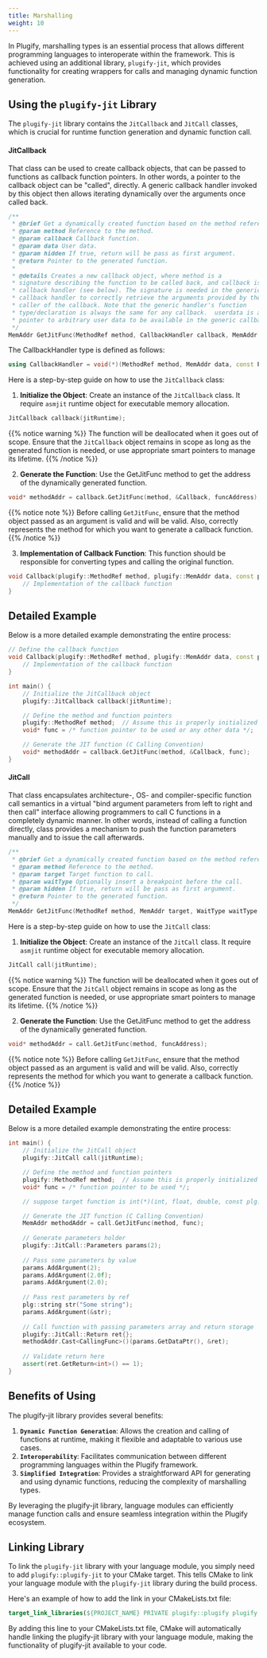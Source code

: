 ```yaml
---
title: Marshalling
weight: 10
---
```


In Plugify, marshalling types is an essential process that allows different programming languages to interoperate within the framework. This is achieved using an additional library, `plugify-jit`, which provides functionality for creating wrappers for calls and managing dynamic function generation.

## Using the `plugify-jit` Library

The `plugify-jit` library contains the `JitCallback` and `JitCall` classes, which is crucial for runtime function generation and dynamic function call.

#### JitCallback

That class can be used to create callback objects, that can be passed to functions as callback function pointers. In other words, a pointer to the callback object can be "called", directly. A generic callback handler invoked by this object then allows iterating dynamically over the arguments once called back.

```cpp
/**
 * @brief Get a dynamically created function based on the method reference.
 * @param method Reference to the method.
 * @param callback Callback function.
 * @param data User data.
 * @param hidden If true, return will be pass as first argument.
 * @return Pointer to the generated function.
 *
 * @details Creates a new callback object, where method is a
 * signature describing the function to be called back, and callback is a pointer to a generic
 * callback handler (see below). The signature is needed in the generic
 * callback handler to correctly retrieve the arguments provided by the
 * caller of the callback. Note that the generic handler's function
 * type/declaration is always the same for any callback.  userdata is a
 * pointer to arbitrary user data to be available in the generic callback handler.
 */
MemAddr GetJitFunc(MethodRef method, CallbackHandler callback, MemAddr data = nullptr, HiddenParam hidden = &ValueUtils::IsHiddenParam);
```

The CallbackHandler type is defined as follows:
```cpp
using CallbackHandler = void(*)(MethodRef method, MemAddr data, const Parameters* params, uint8_t count, const Return* ret);
```

Here is a step-by-step guide on how to use the `JitCallback` class:

1. **Initialize the Object**: Create an instance of the `JitCallback` class. It require `asmjit` runtime object for executable memory allocation.
```cpp
JitCallback callback(jitRuntime);
```
{{% notice warning %}}
The function will be deallocated when it goes out of scope. Ensure that the `JitCallback` object remains in scope as long as the generated function is needed, or use appropriate smart pointers to manage its lifetime.
{{% /notice %}}

2. **Generate the Function**: Use the GetJitFunc method to get the address of the dynamically generated function.
```cpp
void* methodAddr = callback.GetJitFunc(method, &Callback, funcAddress);
```
{{% notice note %}}
Before calling `GetJitFunc`, ensure that the method object passed as an argument is valid and will be valid. Also, correctly represents the method for which you want to generate a callback function.
{{% /notice %}}

3. **Implementation of Callback Function**: This function should be responsible for converting types and calling the original function. 
```cpp
void Callback(plugify::MethodRef method, plugify::MemAddr data, const plugify::JitCallback::Parameters* params, uint8_t count, const plugify::JitCallback::Return* ret) {
    // Implementation of the callback function
}
```

## Detailed Example

Below is a more detailed example demonstrating the entire process:
```cpp
// Define the callback function
void Callback(plugify::MethodRef method, plugify::MemAddr data, const plugify::JitCallback::Parameters* params, uint8_t count, const plugify::JitCallback::Return* ret) {
    // Implementation of the callback function
}

int main() {
	// Initialize the JitCallback object
	plugify::JitCallback callback(jitRuntime);

	// Define the method and function pointers
	plugify::MethodRef method;  // Assume this is properly initialized from plugify core
	void* func = /* function pointer to be used or any other data */;

	// Generate the JIT function (C Calling Convention)
	void* methodAddr = callback.GetJitFunc(method, &Callback, func);
}
```

#### JitCall

That class encapsulates architecture-, OS- and compiler-specific function call semantics in a virtual "bind argument parameters from left to right and then call" interface allowing programmers to call C functions in a completely dynamic manner. In other words, instead of calling a function directly, class provides a mechanism to push the function parameters manually and to issue the call afterwards.

```cpp
/**
 * @brief Get a dynamically created function based on the method reference.
 * @param method Reference to the method.
 * @param target Target function to call.
 * @param waitType Optionally insert a breakpoint before the call.
 * @param hidden If true, return will be pass as first argument.
 * @return Pointer to the generated function.
 */
MemAddr GetJitFunc(MethodRef method, MemAddr target, WaitType waitType = WaitType::None, HiddenParam hidden = &ValueUtils::IsHiddenParam);
```

Here is a step-by-step guide on how to use the `JitCall` class:

1. **Initialize the Object**: Create an instance of the `JitCall` class. It require `asmjit` runtime object for executable memory allocation.
```cpp
JitCall call(jitRuntime);
```
{{% notice warning %}}
The function will be deallocated when it goes out of scope. Ensure that the `JitCall` object remains in scope as long as the generated function is needed, or use appropriate smart pointers to manage its lifetime.
{{% /notice %}}

2. **Generate the Function**: Use the GetJitFunc method to get the address of the dynamically generated function.
```cpp
void* methodAddr = call.GetJitFunc(method, funcAddress);
```
{{% notice note %}}
Before calling `GetJitFunc`, ensure that the method object passed as an argument is valid and will be valid. Also, correctly represents the method for which you want to generate a callback function.
{{% /notice %}}

## Detailed Example

Below is a more detailed example demonstrating the entire process:
```cpp
int main() {
	// Initialize the JitCall object
	plugify::JitCall call(jitRuntime);

	// Define the method and function pointers
	plugify::MethodRef method;  // Assume this is properly initialized from plugify core
	void* func = /* function pointer to be used */;

	// suppose target function is int(*)(int, float, double, const plg::string*);

	// Generate the JIT function (C Calling Convention)
	MemAddr methodAddr = call.GetJitFunc(method, func);
	
	// Generate parameters holder
	plugify::JitCall::Parameters params(2);
	
	// Pass some parameters by value
	params.AddArgument(2);
	params.AddArgument(2.0f);
	params.AddArgument(2.0);
	
	// Pass rest parameters by ref
	plg::string str("Some string");
	params.AddArgument(&str);
	
	// Call function with passing parameters array and return storage
	plugify::JitCall::Return ret{};
	methodAddr.Cast<CallingFunc>()(params.GetDataPtr(), &ret);
	
	// Validate return here
	assert(ret.GetReturn<int>() == 1);
}
```

## Benefits of Using
The plugify-jit library provides several benefits:

1. **`Dynamic Function Generation`**: Allows the creation and calling of functions at runtime, making it flexible and adaptable to various use cases.
2. **`Interoperability`**: Facilitates communication between different programming languages within the Plugify framework.
3. **`Simplified Integration`**: Provides a straightforward API for generating and using dynamic functions, reducing the complexity of marshalling types.

By leveraging the plugify-jit library, language modules can efficiently manage function calls and ensure seamless integration within the Plugify ecosystem.

## Linking Library

To link the `plugify-jit` library with your language module, you simply need to add `plugify::plugify-jit` to your CMake target. This tells CMake to link your language module with the `plugify-jit` library during the build process.

Here's an example of how to add the link in your CMakeLists.txt file:

```cmake
target_link_libraries(${PROJECT_NAME} PRIVATE plugify::plugify plugify::plugify-jit)
```

By adding this line to your CMakeLists.txt file, CMake will automatically handle linking the plugify-jit library with your language module, making the functionality of plugify-jit available to your code.
